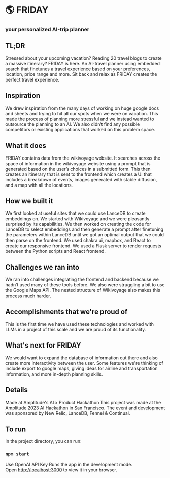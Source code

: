 # 🌎 FRIDAY

### your personalized AI-trip planner

## TL;DR
Stressed about your upcoming vacation? Reading 20 travel blogs to create a massive itinerary? FRIDAY is here. An AI-travel planner using embedded search that finetunes a travel experience based on your preferences, location, price range and more. Sit back and relax as FRIDAY creates the perfect travel experience.

## Inspiration
We drew inspiration from the many days of working on huge google docs and sheets and trying to hit all our spots when we were on vacation. This made the process of planning more stressful and we instead wanted to outsource the planning to an AI. We also didn’t find any possible competitors or existing applications that worked on this problem space.

## What it does
FRIDAY contains data from the wikivoyage website. It searches across the space of information in the wikivoyage website using a prompt that is generated based on the user’s choices in a submitted form. This then creates an itinerary that is sent to the frontend which creates a UI that includes a breakdown of events, images generated with stable diffusion, and a map with all the locations. 

## How we built it
We first looked at useful sites that we could use LanceDB to create embeddings on. We started with Wikivoyage and we were pleasantly surprised by its capabilities. We then worked on creating the code for LanceDB to select embeddings and then generate a prompt after finetuning the parameters within LanceDB until we got an optimal output that we could then parse on the frontend. We used chakra ui, mapbox, and  React to create our responsive frontend. We used a Flask server to render requests between the Python scripts and React frontend. 

## Challenges we ran into
We ran into challenges integrating the frontend and backend because we hadn’t used many of these tools before. We also were struggling a bit to use the Google Maps API. The nested structure of Wikivoyage also makes this process much harder.

## Accomplishments that we're proud of
This is the first time we have used these technologies and worked with LLMs in a project of this scale and we are proud of its functionality.

## What's next for FRIDAY
We would want to expand the database of information out there and also create more interactivity between the user. Some features we're thinking of include export to google maps, giving ideas for airline and transportation information, and more in-depth planning skills.

## Details
Made at Amplitude's AI x Product Hackathon
This project was made at the Amplitude 2023 AI Hackathon in San Francisco. The event and development was sponsored by New Relic, LanceDB, Fennel & Continual.

## To run

In the project directory, you can run:

### `npm start`

Use OpenAI API Key
Runs the app in the development mode.\
Open [http://localhost:3000](http://localhost:3000) to view it in your browser.
